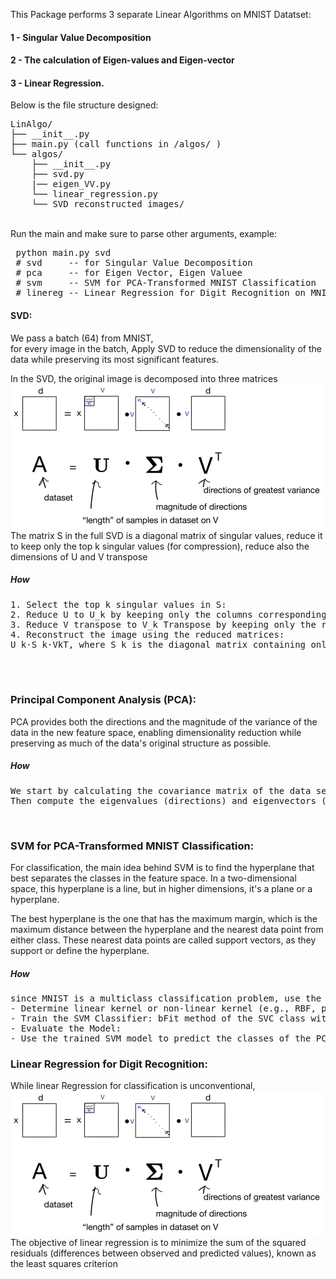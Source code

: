 This Package performs 3 separate Linear Algorithms on MNIST Datatset:<br>
#### 1 - Singular Value Decomposition <br>
#### 2 - The calculation of Eigen-values and Eigen-vector <br>
#### 3 - Linear Regression. <br>

Below is the file structure designed:
<pre>
LinAlgo/
├── __init__.py
├── main.py (call functions in /algos/ )
└── algos/ 
    ├── __init__.py
    ├── svd.py
    |── eigen_VV.py
    └── linear_regression.py
    └── SVD reconstructed_images/
</pre>

 <br>
Run the main and make sure to parse other arguments, example:  
<pre>
 python main.py svd
 # svd     -- for Singular Value Decomposition 
 # pca     -- for Eigen Vector, Eigen Valuee  
 # svm     -- SVM for PCA-Transformed MNIST Classification
 # linereg -- Linear Regression for Digit Recognition on MNIST dataset  
</pre>  
 
#### SVD:
We pass a batch (64) from MNIST,<br> 
for every image in the batch, Apply SVD to reduce the dimensionality of the data while preserving its most significant features.

 In the SVD, the original image is decomposed into three matrices 
<br>
 <img src="images/svd.png" width="500" >
<br>
The matrix S in the full SVD is a diagonal matrix of singular values, reduce it to keep only the top 
k singular values (for compression), reduce also the dimensions of U and V transpose

##### How
<pre>
1. Select the top k singular values in S: 
2. Reduce U to U_k by keeping only the columns corresponding to the top k singular values.
3. Reduce V transpose to V_k Transpose by keeping only the rows corresponding to the top k singular values.
4. Reconstruct the image using the reduced matrices: 
U_k⋅S_k⋅VkT, where S k is the diagonal matrix containing only the top k singular values
</pre>


<br>
<br>

### Principal Component Analysis (PCA):
PCA provides both the directions and the magnitude of the variance of the data in the new feature space, enabling dimensionality reduction while preserving as much of the data's original structure as possible.
##### How
<pre>
We start by calculating the covariance matrix of the data set, to understand variation between data. 
Then compute the eigenvalues (directions) and eigenvectors (magnitude of variance) of this covariance matrix
</pre>
<br>

### SVM for PCA-Transformed MNIST Classification:
For classification, the main idea behind SVM is to find the hyperplane that best separates the classes in the feature space. In a two-dimensional space, this hyperplane is a line, but in higher dimensions, it's a plane or a hyperplane.

The best hyperplane is the one that has the maximum margin, which is the maximum distance between the hyperplane and the nearest data point from either class. These nearest data points are called support vectors, as they support or define the hyperplane.
##### How
<pre>
since MNIST is a multiclass classification problem, use the SVC class from the sklearn.svm module. SVC will automatically use one-vs-one or one-vs-all strategy for multiclass classification.
- Determine linear kernel or non-linear kernel (e.g., RBF, polynomial) based on the complexity of the transformed features using simple grid search with cross-validation.
- Train the SVM Classifier: bFit method of the SVC class with the PCA-reduced features as input and the corresponding labels.
- Evaluate the Model:
- Use the trained SVM model to predict the classes of the PCA-transformed test set. Assess the model's performance using appropriate metrics, such as accuracy, precision, recall, or the confusion matrix. 
</pre>

### Linear Regression for Digit Recognition:
While linear Regression for classification is unconventional, 
<br><img src="images/svd.png" width="500" ><br>
The objective of linear regression is to minimize the sum of the squared residuals (differences between observed and predicted values), known as the least squares criterion
